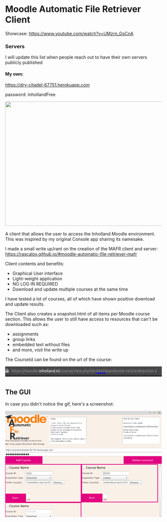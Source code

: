 # Moodle Automatic File Retriever Client

Showcase: https://www.youtube.com/watch?v=UMzrn_GsCnA

### Servers
I will update this list when people reach out to have their own servers publicly published
#### My own:
https://dry-citadel-67751.herokuapp.com

password: inhollandFree



<img src="https://raw.githubusercontent.com/Rascalov/Rascalov.github.io/master/gif/DownloadUpdate.gif" width="600" height="400">


A client that allows the user to access the Inholland Moodle environment. This was inspired by my original Console app sharing its namesake.

I made a small write up/rant on the creation of the MAFR client and server:
https://rascalov.github.io/#moodle-automatic-file-retriever-mafr


Client contents and benefits:
* Graphical User interface
* Light-weight application
* NO LOG IN REQUIRED
* Download and update multiple courses at the same time

I have tested a lot of courses, all of which have shown positive download and update results.

The Client also creates a snapshot.html of all items per Moodle course section. 
This allows the user to still have access to resources that can't be downloaded such as:

* assignments
* group links
* embedded text without files
* and more, visit the write up

The CourseId can be found on the url of the course:

<img src="https://raw.githubusercontent.com/Rascalov/Rascalov.github.io/master/images/CourseId.png">

## The GUI
In case you didn't notice the gif, here's a screenshot:

<img src="https://raw.githubusercontent.com/Rascalov/Rascalov.github.io/master/images/ClientLayout.png">



